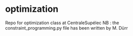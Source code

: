 # optimization
Repo for optimization class at CentraleSupélec
NB : the constraint_programming.py file has been written by M. Dürr
